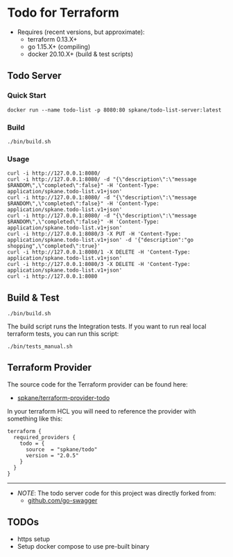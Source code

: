 # Todo for Terraform

* Requires (recent versions, but approximate):
  * terraform 0.13.X+
  * go 1.15.X+ (compiling)
  * docker 20.10.X+ (build & test scripts)

## Todo Server

### Quick Start

```shell
docker run --name todo-list -p 8080:80 spkane/todo-list-server:latest
```

### Build

```shell
./bin/build.sh
```

### Usage

```shell
curl -i http://127.0.0.1:8080/
curl -i http://127.0.0.1:8080/ -d "{\"description\":\"message $RANDOM\",\"completed\":false}" -H 'Content-Type: application/spkane.todo-list.v1+json'
curl -i http://127.0.0.1:8080/ -d "{\"description\":\"message $RANDOM\",\"completed\":false}" -H 'Content-Type: application/spkane.todo-list.v1+json'
curl -i http://127.0.0.1:8080/ -d "{\"description\":\"message $RANDOM\",\"completed\":false}" -H 'Content-Type: application/spkane.todo-list.v1+json'
curl -i http://127.0.0.1:8080/3 -X PUT -H 'Content-Type: application/spkane.todo-list.v1+json' -d '{"description":"go shopping",\"completed\":true}'
curl -i http://127.0.0.1:8080/1 -X DELETE -H 'Content-Type: application/spkane.todo-list.v1+json'
curl -i http://127.0.0.1:8080/3 -X DELETE -H 'Content-Type: application/spkane.todo-list.v1+json'
curl -i http://127.0.0.1:8080
```

## Build & Test

```shell
./bin/build.sh
```

The build script runs the Integration tests. If you want to run real local terraform tests, you can run this script:

```shell
./bin/tests_manual.sh
```

## Terraform Provider

The source code for the Terraform provider can be found here:

- [spkane/terraform-provider-todo](https://github.com/spkane/terraform-provider-todo)

In your terraform HCL you will need to reference the provider with something like this:

```hcl
terraform {
  required_providers {
    todo = {
      source  = "spkane/todo"
      version = "2.0.5"
    }
  }
}
```

---

* *NOTE*: The todo server code for this project was directly forked from:
  * [github.com/go-swagger](https://github.com/go-swagger/go-swagger/tree/master/examples/tutorials/todo-list/server-complete)

## TODOs

* https setup
* Setup docker compose to use pre-built binary

